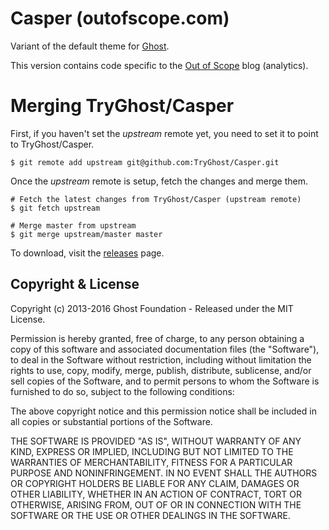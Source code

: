 # Casper (outofscope.com)

Variant of the default theme for [Ghost](http://github.com/tryghost/ghost/).

This version contains code specific to the [Out of Scope](http://www.outofscope.com) blog (analytics).

# Merging TryGhost/Casper

First, if you haven't set the *upstream* remote yet, you need to set it to point to TryGhost/Casper.

```
$ git remote add upstream git@github.com:TryGhost/Casper.git
```

Once the *upstream* remote is setup, fetch the changes and merge them.

```
# Fetch the latest changes from TryGhost/Casper (upstream remote)
$ git fetch upstream

# Merge master from upstream
$ git merge upstream/master master
```

To download, visit the [releases](https://github.com/TryGhost/Casper/releases) page.

## Copyright & License

Copyright (c) 2013-2016 Ghost Foundation - Released under the MIT License.

Permission is hereby granted, free of charge, to any person obtaining a copy of this software and associated documentation files (the "Software"), to deal in the Software without restriction, including without limitation the rights to use, copy, modify, merge, publish, distribute, sublicense, and/or sell copies of the Software, and to permit persons to whom the Software is furnished to do so, subject to the following conditions:

The above copyright notice and this permission notice shall be included in all copies or substantial portions of the Software.

THE SOFTWARE IS PROVIDED "AS IS", WITHOUT WARRANTY OF ANY KIND, EXPRESS OR IMPLIED, INCLUDING BUT NOT LIMITED TO THE WARRANTIES OF MERCHANTABILITY, FITNESS FOR A PARTICULAR PURPOSE AND
NONINFRINGEMENT. IN NO EVENT SHALL THE AUTHORS OR COPYRIGHT HOLDERS BE LIABLE FOR ANY CLAIM, DAMAGES OR OTHER LIABILITY, WHETHER IN AN ACTION OF CONTRACT, TORT OR OTHERWISE, ARISING FROM, OUT OF OR IN CONNECTION WITH THE SOFTWARE OR THE USE OR OTHER DEALINGS IN THE SOFTWARE.
